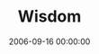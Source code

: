 ---
layout: series
series: "Wisdom"
permalink: "/wisdom/"
title: Wisdom
date: 2006-09-16 00:00:00
endDate: 2006-08-07 00:00:00
description: "Whats one thing that many seek but few apply? Wisdom. It isnt knowledge. It isnt about accumulating profound insights. Its much more than common sense. Real wisdom is revealed in actionwhat we do and how, when and with whom we engage in the process."
src: "http://s3.amazonaws.com/crossroads-media/images/legacy/content/bigscreen.wisdom.jpg"
---